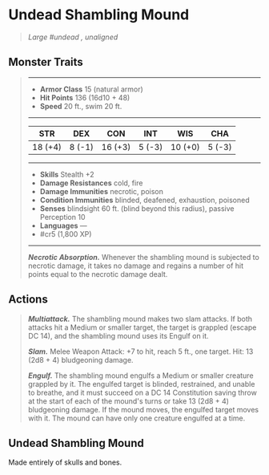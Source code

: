 # Undead Shambling Mound
>*Large #undead , unaligned*
## Monster Traits
>___
>- **Armor Class** 15 (natural armor)
>- **Hit Points** 136 (16d10 + 48)
>- **Speed** 20 ft., swim 20 ft.
>___
>|STR|DEX|CON|INT|WIS|CHA|
>|:---:|:---:|:---:|:---:|:---:|:---:|
>|18 (+4)|8 (-1)|16 (+3)|5 (-3)|10 (+0)|5 (-3)|
>___
>- **Skills** Stealth +2
>- **Damage Resistances** cold, fire
>- **Damage Immunities** necrotic, poison
>- **Condition Immunities** blinded, deafened, exhaustion, poisoned
>- **Senses** blindsight 60 ft. (blind beyond this radius), passive Perception 10
>- **Languages** —
>- #cr5 (1,800 XP)
>___
>***Necrotic Absorption.*** Whenever the shambling mound is subjected to necrotic damage, it takes no damage and regains a number of hit points equal to the necrotic damage dealt.  
>
## Actions
>***Multiattack.*** The shambling mound makes two slam attacks. If both attacks hit a Medium or smaller target, the target is grappled (escape DC 14), and the shambling mound uses its Engulf on it.  
>
>***Slam.*** Melee Weapon Attack: +7 to hit, reach 5 ft., one target. Hit: 13 (2d8 + 4) bludgeoning damage.  
>
>***Engulf.*** The shambling mound engulfs a Medium or smaller creature grappled by it. The engulfed target is blinded, restrained, and unable to breathe, and it must succeed on a DC 14 Constitution saving throw at the start of each of the mound's turns or take 13 (2d8 + 4) bludgeoning damage. If the mound moves, the engulfed target moves with it. The mound can have only one creature engulfed at a time.
## Undead Shambling Mound
Made entirely of skulls and bones.